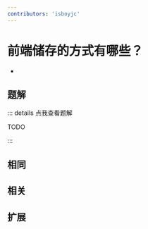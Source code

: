 ```yaml
---
contributors: 'isboyjc'
---
```


# 前端储存的⽅式有哪些？

- 



## 题解

::: details 点我查看题解

  TODO

:::



## 相同


## 相关


## 扩展

